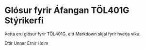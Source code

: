 # Glósur fyrir Áfangan TÖL401G Stýrikerfi
Þetta eru glósur fyrir TÖL401G, eitt Markdown skjal fyrir hverja viku.


Eftir Unnar Ernir Holm
